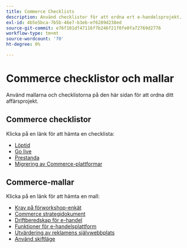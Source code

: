 ```yaml
---
title: Commerce Checklists
description: Använd checklistor för att ordna ert e-handelsprojekt.
exl-id: 4b5e5bca-7b5b-46e7-b3eb-ef6289d238ed
source-git-commit: e76f101df47116f7b246f21f0fe0fa72769d2776
workflow-type: tm+mt
source-wordcount: '70'
ht-degree: 0%

---
```


# Commerce checklistor och mallar

Använd mallarna och checklistorna på den här sidan för att ordna ditt affärsprojekt.

## Commerce checklistor

Klicka på en länk för att hämta en checklista:

- [Löptid](../../assets/playbooks/checklists/maturity.pptx)
- [Go live](../../assets/playbooks/checklists/go-live.pptx)
- [Prestanda](../../assets/playbooks/checklists/performance.pptx)
- [Migrering av Commerce-plattformar](../../assets/playbooks/checklists/commerce-platform-migration.pptx)

## Commerce-mallar

Klicka på en länk för att hämta en mall:

- [Krav på förworkshop-enkät](../../assets/playbooks/templates/requirements-questionnaire.pptx)
- [Commerce strategidokument](../../assets/playbooks/templates/commerce-strategy-document.pptx)
- [Driftberedskap för e-handel](../../assets/playbooks/templates/ecommerce-operational-readiness.pptx)
- [Funktioner för e-handelsplattform](../../assets/playbooks/templates/ecommerce-platform-features.pptx)
- [Utvärdering av reklamens självwebbplats](../../assets/playbooks/templates/merchant-self-site-assessment.pptx)
- [Använd skiftläge](../../assets/playbooks/templates/use-case.pptx)
